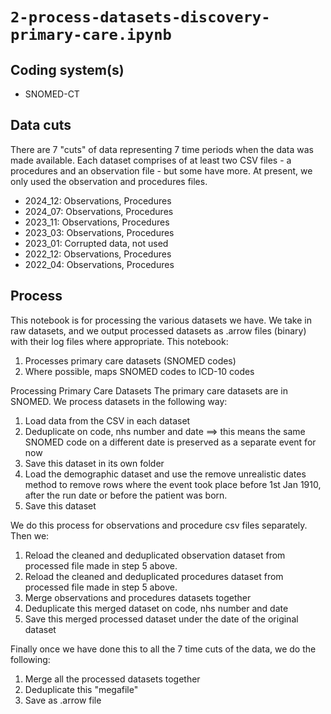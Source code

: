 # `2-process-datasets-discovery-primary-care.ipynb`

## Coding system(s)

* SNOMED-CT

## Data cuts

There are 7 "cuts" of data representing 7 time periods when the data was made available. Each dataset comprises of at least two CSV files - a procedures and an observation file - but some have more. At present, we only used the observation and procedures files.

* 2024_12: Observations, Procedures
* 2024_07: Observations, Procedures
* 2023_11: Observations, Procedures
* 2023_03: Observations, Procedures
* 2023_01: Corrupted data, not used
* 2022_12: Observations, Procedures
* 2022_04: Observations, Procedures

## Process

This notebook is for processing the various datasets we have. We take in raw datasets, and we output processed datasets as .arrow files (binary) with their log files where appropriate. This notebook:

1. Processes primary care datasets (SNOMED codes)
2. Where possible, maps SNOMED codes to ICD-10 codes

Processing Primary Care Datasets The primary care datasets are in SNOMED. We process datasets in the following way:

1. Load data from the CSV in each dataset
2. Deduplicate on code, nhs number and date ==> this means the same SNOMED code on a different date is preserved as a separate event for now
3. Save this dataset in its own folder
4. Load the demographic dataset and use the remove unrealistic dates method to remove rows where the event took place before 1st Jan 1910, after the run date or before the patient was born.
5. Save this dataset

We do this process for observations and procedure csv files separately. Then we:

1. Reload the cleaned and deduplicated observation dataset from processed file made in step 5 above.
2. Reload the cleaned and deduplicated procedures dataset from processed file made in step 5 above.
3. Merge observations and procedures datasets together
4. Deduplicate this merged dataset on code, nhs number and date
5. Save this merged processed dataset under the date of the original dataset

Finally once we have done this to all the 7 time cuts of the data, we do the following:

1. Merge all the processed datasets together
2. Deduplicate this "megafile"
3. Save as .arrow file
